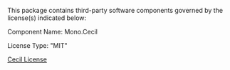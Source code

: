This package contains third-party software components governed by the license(s) indicated below:

Component Name: Mono.Cecil

License Type: "MIT"

[Cecil License](https://github.com/jbevain/cecil/blob/master/LICENSE.txt)